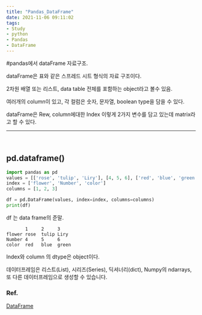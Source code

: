 ```yaml
---
title: "Pandas_DataFrame"
date: 2021-11-06 09:11:02
tags: 
- Study 
- python
- Pandas
- DataFrame
---
```


#pandas에서 dataFrame 자료구조.


dataFrame은 표와 같은 스프레드 시트 형식의 자료 구조이다.

2차원 배열 또는 리스트, data table 전체를 포함하는 object라고 볼수 있음.

여러개의 column이 있고, 각 컬럼은 숫자, 문자열, boolean type을 담을 수 있다.

dataFrame은 Rew, column에대한 Index 이렇게 2가지 변수를 담고 있는데 matrix라고 할 수 있다.



<hr>
<br>

## pd.dataframe() 

```python
import pandas as pd
values = [['rose', 'tulip', 'Liry'], [4, 5, 6], ['red', 'blue', 'green']]
index = ['flower', 'Number', 'color']
columns = [1, 2, 3]

df = pd.DataFrame(values, index=index, columns=columns)
print(df)
```

df 는  data frame의 준말.




           1     2     3
    flower rose  tulip Liry
    Number 4     5     6
    color  red   blue  green


Index와 column 의 dtype은 object이다. 



데이터프레임은 리스트(List), 시리즈(Series), 딕셔너리(dict), Numpy의 ndarrays,
또 다른 데이터프레임으로 생성할 수 있습니다.



### Ref.
[DataFrame](https://eunguru.tistory.com/221?category=817455)
